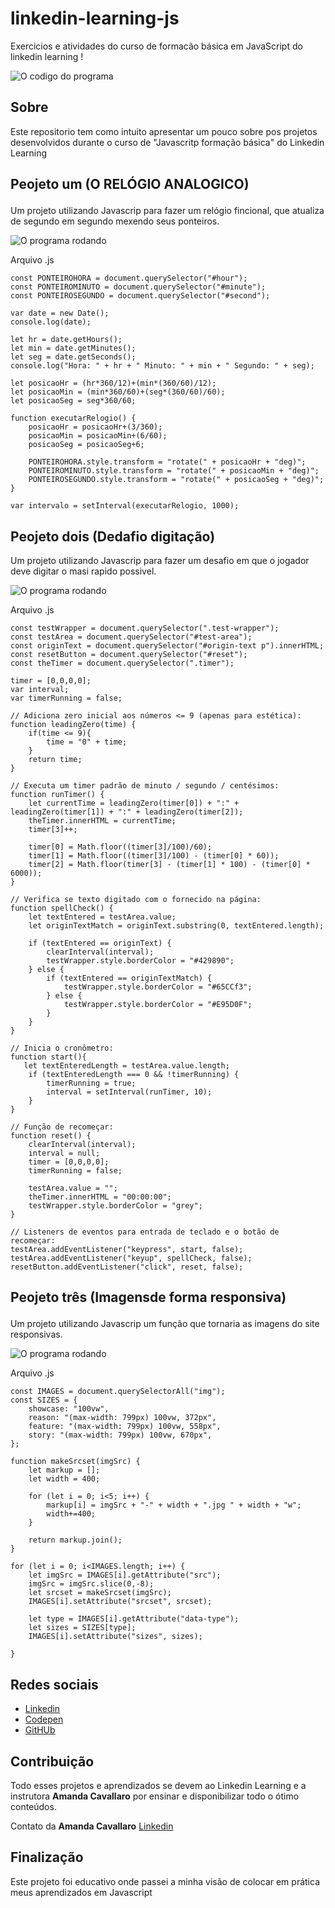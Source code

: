 # linkedin-learning-js
Exercicios e atividades do curso de formacão básica em JavaScript do linkedin learning !

![O codigo do programa](./imgprojeto/496940-637417260930395393-16x9.jpg)


## Sobre
Este repositorio tem como intuito apresentar um pouco sobre pos projetos desenvolvidos durante o curso
de "Javascritp formação básica" do Linkedin Learning


## Peojeto um (O RELÓGIO ANALOGICO)<ul>

Um projeto utilizando Javascrip para fazer um relógio fincional, que atualiza de 
segundo em segundo mexendo seus ponteiros.

  ![O programa rodando](./imgprojeto/projeto1img.png)
  
Arquivo .js
  
```
const PONTEIROHORA = document.querySelector("#hour");
const PONTEIROMINUTO = document.querySelector("#minute");
const PONTEIROSEGUNDO = document.querySelector("#second");

var date = new Date();
console.log(date);

let hr = date.getHours();
let min = date.getMinutes();
let seg = date.getSeconds();
console.log("Hora: " + hr + " Minuto: " + min + " Segundo: " + seg);

let posicaoHr = (hr*360/12)+(min*(360/60)/12);
let posicaoMin = (min*360/60)+(seg*(360/60)/60);
let posicaoSeg = seg*360/60;

function executarRelogio() {
    posicaoHr = posicaoHr+(3/360);
    posicaoMin = posicaoMin+(6/60);
    posicaoSeg = posicaoSeg+6;

    PONTEIROHORA.style.transform = "rotate(" + posicaoHr + "deg)";
    PONTEIROMINUTO.style.transform = "rotate(" + posicaoMin + "deg)";
    PONTEIROSEGUNDO.style.transform = "rotate(" + posicaoSeg + "deg)";
}

var intervalo = setInterval(executarRelogio, 1000);
```

## Peojeto dois (Dedafio digitação)

Um projeto utilizando Javascrip para fazer um desafio em que o jogador deve digitar o masi rapido possivel.

![O programa rodando](./imgprojeto/projeto2img.png)
  
Arquivo .js
  
```
const testWrapper = document.querySelector(".test-wrapper");
const testArea = document.querySelector("#test-area");
const originText = document.querySelector("#origin-text p").innerHTML;
const resetButton = document.querySelector("#reset");
const theTimer = document.querySelector(".timer");

timer = [0,0,0,0];
var interval;
var timerRunning = false;

// Adiciona zero inicial aos números <= 9 (apenas para estética):
function leadingZero(time) {
    if(time <= 9){
        time = "0" + time;
    }
    return time;
}

// Executa um timer padrão de minuto / segundo / centésimos:
function runTimer() {
    let currentTime = leadingZero(timer[0]) + ":" + leadingZero(timer[1]) + ":" + leadingZero(timer[2]);
    theTimer.innerHTML = currentTime;
    timer[3]++;

    timer[0] = Math.floor((timer[3]/100)/60);
    timer[1] = Math.floor((timer[3]/100) - (timer[0] * 60));
    timer[2] = Math.floor(timer[3] - (timer[1] * 100) - (timer[0] * 6000));
}

// Verifica se texto digitado com o fornecido na página:
function spellCheck() { 
    let textEntered = testArea.value;
    let originTextMatch = originText.substring(0, textEntered.length);
    
    if (textEntered == originText) {
        clearInterval(interval);
        testWrapper.style.borderColor = "#429890";
    } else {
        if (textEntered == originTextMatch) {
            testWrapper.style.borderColor = "#65CCf3";
        } else {
            testWrapper.style.borderColor = "#E95D0F";
        }
    }
}

// Inicia o cronômetro:
function start(){
   let textEnteredLength = testArea.value.length;
    if (textEnteredLength === 0 && !timerRunning) {
        timerRunning = true;
        interval = setInterval(runTimer, 10);
    }
}

// Função de recomeçar:
function reset() {
    clearInterval(interval);
    interval = null;
    timer = [0,0,0,0];
    timerRunning = false;

    testArea.value = "";
    theTimer.innerHTML = "00:00:00";
    testWrapper.style.borderColor = "grey";
}

// Listeners de eventos para entrada de teclado e o botão de recomeçar:
testArea.addEventListener("keypress", start, false);
testArea.addEventListener("keyup", spellCheck, false);
resetButton.addEventListener("click", reset, false);
```

## Peojeto três (Imagensde forma responsiva)<ul>

Um projeto utilizando Javascrip um função que tornaria as imagens do site responsivas.

![O programa rodando](./imgprojeto/projeto3img.png)
  
Arquivo .js
  
```
const IMAGES = document.querySelectorAll("img");
const SIZES = {
    showcase: "100vw",
    reason: "(max-width: 799px) 100vw, 372px",
    feature: "(max-width: 799px) 100vw, 558px",
    story: "(max-width: 799px) 100vw, 670px",
};

function makeSrcset(imgSrc) {
    let markup = [];
    let width = 400;

    for (let i = 0; i<5; i++) {
        markup[i] = imgSrc + "-" + width + ".jpg " + width + "w";
        width+=400;
    }

    return markup.join();
}

for (let i = 0; i<IMAGES.length; i++) {
    let imgSrc = IMAGES[i].getAttribute("src");
    imgSrc = imgSrc.slice(0,-8);
    let srcset = makeSrcset(imgSrc);
    IMAGES[i].setAttribute("srcset", srcset);

    let type = IMAGES[i].getAttribute("data-type");
    let sizes = SIZES[type];
    IMAGES[i].setAttribute("sizes", sizes);

}

```


## Redes sociais

* [Linkedin](https://www.linkedin.com/in/adilson-júnior-5b0934187) 
* [Codepen](https://codepen.io/adilson-j-nior) 
* [GitHUb](https://github.com/1Adilson) 

## Contribuição
Todo esses projetos e aprendizados se devem ao Linkedin Learning e a instrutora <b>Amanda Cavallaro</b> por ensinar e disponibilizar todo o ótimo conteúdos.

Contato da <b>Amanda Cavallaro</b> [Linkedin](https://www.linkedin.com/in/amandacavallaro/?trk=lil_course) 

## Finalização
Este projeto foi educativo onde passei a minha visão de colocar em prática meus aprendizados em Javascript

      
